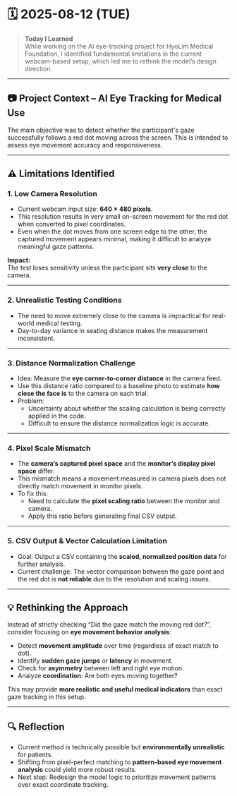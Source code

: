 # 🗓️ 2025-08-12 (TUE)

> **Today I Learned**  
> While working on the AI eye-tracking project for HyoLim Medical Foundation, I identified fundamental limitations in the current webcam-based setup, which led me to rethink the model’s design direction.

---

## 📷 Project Context – AI Eye Tracking for Medical Use
The main objective was to detect whether the participant's gaze successfully follows a red dot moving across the screen. This is intended to assess eye movement accuracy and responsiveness.

---

## ⚠️ Limitations Identified

### 1. **Low Camera Resolution**
- Current webcam input size: **640 × 480 pixels**.
- This resolution results in very small on-screen movement for the red dot when converted to pixel coordinates.
- Even when the dot moves from one screen edge to the other, the captured movement appears minimal, making it difficult to analyze meaningful gaze patterns.

**Impact:**  
The test loses sensitivity unless the participant sits **very close** to the camera.

---

### 2. **Unrealistic Testing Conditions**
- The need to move extremely close to the camera is impractical for real-world medical testing.
- Day-to-day variance in seating distance makes the measurement inconsistent.

---

### 3. **Distance Normalization Challenge**
- Idea: Measure the **eye corner-to-corner distance** in the camera feed.
- Use this distance ratio compared to a baseline photo to estimate **how close the face is** to the camera on each trial.
- Problem:  
  - Uncertainty about whether the scaling calculation is being correctly applied in the code.
  - Difficult to ensure the distance normalization logic is accurate.

---

### 4. **Pixel Scale Mismatch**
- The **camera’s captured pixel space** and the **monitor’s display pixel space** differ.
- This mismatch means a movement measured in camera pixels does not directly match movement in monitor pixels.
- To fix this:
  - Need to calculate the **pixel scaling ratio** between the monitor and camera.
  - Apply this ratio before generating final CSV output.

---

### 5. **CSV Output & Vector Calculation Limitation**
- Goal: Output a CSV containing the **scaled, normalized position data** for further analysis.
- Current challenge: The vector comparison between the gaze point and the red dot is **not reliable** due to the resolution and scaling issues.

---

## 💡 Rethinking the Approach
Instead of strictly checking “Did the gaze match the moving red dot?”, consider focusing on **eye movement behavior analysis**:
- Detect **movement amplitude** over time (regardless of exact match to dot).
- Identify **sudden gaze jumps** or **latency** in movement.
- Check for **asymmetry** between left and right eye motion.
- Analyze **coordination**: Are both eyes moving together?

This may provide **more realistic and useful medical indicators** than exact gaze tracking in this setup.

---

## 🔍 Reflection
- Current method is technically possible but **environmentally unrealistic** for patients.
- Shifting from pixel-perfect matching to **pattern-based eye movement analysis** could yield more robust results.
- Next step: Redesign the model logic to prioritize movement patterns over exact coordinate tracking.

